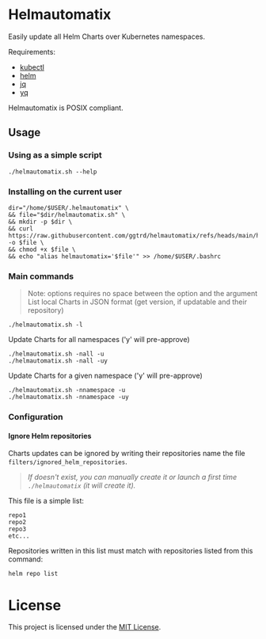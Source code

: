 # Helmautomatix

Easily update all Helm Charts over Kubernetes namespaces.

Requirements:
- [kubectl](https://kubernetes.io/fr/docs/reference/kubectl/)
- [helm](https://helm.sh/docs/intro/install/)
- [jq](https://jqlang.org/)
- [yq](https://mikefarah.gitbook.io/yq)


Helmautomatix is POSIX compliant.


## Usage


### Using as a simple script
```
./helmautomatix.sh --help
```


### Installing on the current user
```
dir="/home/$USER/.helmautomatix" \
&& file="$dir/helmautomatix.sh" \
&& mkdir -p $dir \
&& curl https://raw.githubusercontent.com/ggtrd/helmautomatix/refs/heads/main/helmautomatix.sh -o $file \
&& chmod +x $file \
&& echo "alias helmautomatix='$file'" >> /home/$USER/.bashrc
```


### Main commands
>Note: options requires no space between the option and the argument 
List local Charts in JSON format (get version, if updatable and their repository)
```
./helmautomatix.sh -l
```
Update Charts for all namespaces ('y' will pre-approve)
```
./helmautomatix.sh -nall -u
./helmautomatix.sh -nall -uy
```
Update Charts for a given namespace ('y' will pre-approve)
```
./helmautomatix.sh -nnamespace -u
./helmautomatix.sh -nnamespace -uy
```


### Configuration
#### Ignore Helm repositories 
Charts updates can be ignored by writing their repositories name the file `filters/ignored_helm_repositories`.
> *If doesn't exist, you can manually create it or launch a first time `./helmautomatix` (it will create it).*

This file is a simple list:
```
repo1
repo2
repo3
etc...
```

Repositories written in this list must match with repositories listed from this command:
```
helm repo list
```

# License
This project is licensed under the [MIT License](https://github.com/ggtrd/helmautomatix/blob/main/LICENSE.md).